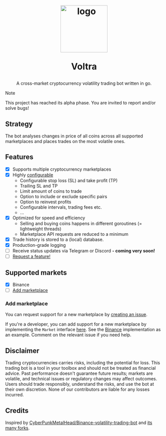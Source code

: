 <h1 align="center">
  <img width="150" src="https://i.ibb.co/3Y1sJDQ/c175b5cd-93cd-4942-b040-d4f4b5abd2b2.jpg" alt="logo" />
  <p>Voltra</p>
</h1>
<p align="center">A cross-market cryptocurrency volatility trading bot written in go.</p>

> [!NOTE]  
> This project has reached its alpha phase. You are invited to report and/or solve bugs!

## Strategy
The bot analyses changes in price of all coins across all supported marketplaces and places trades on the most volatile ones.

## Features
- [x] Supports multiple cryptocurrency marketplaces
- [x] Highly [configurable](./config.example.yml)
    - Configurable stop loss (SL) and take profit (TP)
    - Trailing SL and TP
    - Limit amount of coins to trade
    - Option to include or exclude specific pairs
    - Option to reinvest profits
    - Configurable intervals, trading fees etc.
    - ...
- [x] Optimized for speed and efficiency
    - Selling and buying coins happens in different goroutines (= lightweight threads)
    - Marketplace API requests are reduced to a minimum
- [x] Trade history is stored to a (local) database. 
- [x] Production-grade logging
- [ ] Receive status updates via Telegram or Discord **- coming very soon!**
- [ ] [Request a feature!](https://github.com/sleeyax/voltra/issues/new?assignees=&labels=feature&projects=&template=feature_request.md&title=)

## Supported markets
- [x] Binance
- [ ] [Add marketplace](#add-marketplace)

### Add marketplace
You can request support for a new marketplace by [creating an issue](https://github.com/sleeyax/voltra/issues/new?assignees=&labels=feature&projects=&template=feature_request.md&title=).

If you're a developer, you can add support for a new marketplace by implementing the `Market` interface [here](https://github.com/sleeyax/voltra/blob/main/internal/market/market.go).
See the [Binance](https://github.com/sleeyax/gvoltra/blob/main/internal/market/binance.go) implementation as an example. Comment on the relevant issue if you need help.

## Disclaimer
Trading cryptocurrencies carries risks, including the potential for loss. 
This trading bot is a tool in your toolbox and should not be treated as financial advice. 
Past performance doesn't guarantee future results; markets are volatile, and technical issues or regulatory changes may affect outcomes. 
Users should trade responsibly, understand the risks, and use the bot at their own discretion. 
None of our contributors are liable for any losses incurred.

## Credits
Inspired by [CyberPunkMetalHead/Binance-volatility-trading-bot](https://github.com/CyberPunkMetalHead/Binance-volatility-trading-bot) and [its many forks](https://useful-forks.github.io/?repo=CyberPunkMetalHead/Binance-volatility-trading-bot).
